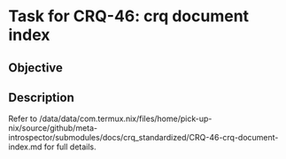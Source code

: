 # Task for CRQ-46: crq document index

## Objective


## Description


Refer to /data/data/com.termux.nix/files/home/pick-up-nix/source/github/meta-introspector/submodules/docs/crq_standardized/CRQ-46-crq-document-index.md for full details.

